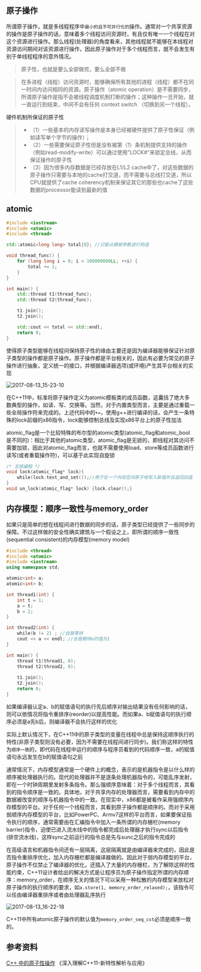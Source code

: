 

## 原子操作
所谓原子操作，就是多线程程序中`最小的且不可并行化的`操作。通常对一个共享资源的操作是原子操作的话，意味着多个线程访问资源时，有且仅有唯一一个线程在对这个资源进行操作。那么线程(处理器)的角度看来，其他线程就不能够在本线程对资源访问期间对该资源进行操作，因此原子操作对于多个线程而言，就不会发生有别于单线程程序的意外情况。

> 原子性，也就是要么全部做完，要么全部不做

> 在多进程（线程）访问资源时，能够确保所有其他的进程（线程）都不在同一时间内访问相同的资源。原子操作（atomic operation）是不需要同步，所谓原子操作是指不会被线程调度机制打断的操作；这种操作一旦开始，就一直运行到结束，中间不会有任何 context switch （切换到另一个线程）。

硬件机制所保证的原子性
>* （1）一些基本的内存读写操作是本身已经被硬件提供了原子性保证（例如读写单个字节的操作）；
>* （2）一些需要保证原子性但是没有被第（1）条机制提供支持的操作（例如read-modify-write）可以通过使用”LOCK#”来锁定总线，从而保证操作的原子性
>* （3）因为很多内存数据是已经存放在L1/L2 cache中了，对这些数据的原子操作只需要与本地的cache打交道，而不需要与总线打交道，所以CPU就提供了cache coherency机制来保证其它的那些也cache了这些数据的processor能读到最新的值


## atomic
```c++
#include <iostream>
#include <atomic>
#include <thread>

std::atomic<long long> total{0}; //只能从模板参数进行构造

void thread_func() {
    for (long long i = 0; i < 100000000LL; ++i) {
        total += 1;
    }
}

int main() {
    std::thread t1(thread_func);
    std::thread t2(thread_func);

    t1.join();
    t2.join();

    std::cout << total << std::endl;
    return 0;
}
```

使得原子类型能够在线程间保持原子性的缘由主要还是因为编译器能够保证针对原子类型的操作都是原子操作。原子操作都是平台相关的，因此有必要为常见的原子操作进行抽象，定义统一的接口，并根据编译器选项(或环境)产生其平台相关的实现

![2017-08-13_15-23-10](http://oowjr8zsi.bkt.clouddn.com/2017-08-13_15-23-10.png)

在C++11中，标准将原子操作定义为atomic模板类的成员函数，这囊括了绝大多数典型的操作，如读、写、交换等。当然，对于内置类型而言，主要是通过重载一些全局操作符来完成的。上述代码中的`+=`，使用g++进行编译的话，会产生一条特殊的lock前缀的x86指令，lock能够控制总线及实现x86平台上的原子性加法 

atomic_flag是一个比较特殊的布尔型的atomic类型(atomic_flag和atomic_bool是不同的)：相比于其他的atomic类型，atomic_flag是无锁的，即线程对其访问不需要加锁，因此对atomic_flag而言，也就不需要使用load、store等成员函数进行读写(或者重载操作符)，可以基于此实现自旋锁

```c++
/* 无锁编程 */
void lock(atomic_flag* lock){
    while(lock.test_and_set());//用于在一个内存空间原子地写入新值并且返回旧值
}
void un_lock(atomic_flag* lock) {lock.clear();}
```

## 内存模型：顺序一致性与memory_order
如果只是简单的想在线程间进行数据的同步的话，原子类型已经提供了一些同步的保障。不过这样做的安全性确实建筑与一个假设之上，即所谓的顺序一致性(sequential consistent)的内存模型(memory model)

```c++
#include <thread>
#include <atomic>
#include <iostream>
using namespace std;

atomic<int> a;
atomic<int> b;

int thread1(int) {
    int t = 1;
    a = t;
    b = 2;
}

int thread2(int) {
    while(b != 2) ; //自旋等待
    cout << a << endl; //总是期待a的值为1
}

int main() {
    thread t1(thread1, 0);
    thread t2(thread2, 0);
    
    t1.join();
    t2.join();
    return 0;
}
```

如果编译器认定a、b的赋值语句的执行先后顺序对输出结果没有任何影响的话，则可以依情况将指令重排序(reorder)以提高性能。而如果a、b赋值语句的执行顺序必须是a先b后，则编译器不会执行这样的优化

实际上默认情况下，在C++11中的原子类型的变量在线程中总是保持这顺序执行的特性(非原子类型则没有必要，因为不需要在线程间进行同步)。我们称这样的特性为`顺序一致`的，即代码在线程中运行的顺序与程序员看到的代码顺序一致，a的赋值语句永远发生在b的赋值语句之前

通常情况下，内存模型通常是一个硬件上的概念，表示的是机器指令是以什么样的顺序被处理器执行的。现代的处理器并不是逐条处理机器指令的，可能乱序发射，即在一个时钟周期里发射多条指令。那么强顺序意味着：对于多个线程而言，其看到的指令顺序是一致的。具体地，对于共享内存的处理器而言，需要看到内存中的数据被改变的顺序与机器指令中的一致。在现实中，x86都是被看作采用强顺序内存模型的平台。对于任何一个线程而言，其看到原子操作都是顺序的。而对于采用弱顺序内存模型的平台，比如PowerPC、Armv7这样的平台而言，如果要保证指令执行的顺序，通常需要由在汇编指令中加入一条所谓的内存栅栏(memory barrier)指令，迫使已进入流水线中的指令都完成后处理器才执行sync以后指令(排空流水线)，这样sync之前运行的指令总是先与sunc之后的指令完成的

在高级语言和机器指令间还有一层隔离，这层隔离就是由编译器来完成的，因此是否指令重排序优化，加入内存栅栏都是编译器做的。因此对于弱内存模型的平台，原子操作不仅禁止了编译器的优化，还插入了大量的内存栅栏，为了解除这样的性能约束，C++11设计者给出的解决方式是让程序员为原子操作指定所谓的内存顺序：memory_order，在顺序无关的情况下可以采用一种松散的内存模型来放松对原子操作的执行顺序的要求，如`a.store(1, memory_order_relaxed);`，该指令可以任由编译器重排序或者由处理器乱序执行

![2017-08-13_16-22-18](http://oowjr8zsi.bkt.clouddn.com/2017-08-13_16-22-18.png)

C++11中所有atomic原子操作的默认值为`memory_order_seq_cst`必须是顺序一致的。

## 参考资料
[C++ 中的原子性操作](http://lib.csdn.net/article/cplusplus/21872?knId=1169)
《深入理解C++11-新特性解析与应用》
